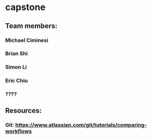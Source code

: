 # capstone
## Team members:
### Michael Ciminesi
### Brian Shi
### Simon Li
### Eric Chiu
### ????

## Resources:

### Git: https://www.atlassian.com/git/tutorials/comparing-workflows